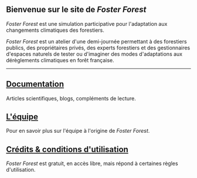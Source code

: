 ## Bienvenue sur le site de _Foster Forest_

_Foster Forest_ est une simulation participative pour l'adaptation aux changements climatiques des forestiers.


_Foster Forest_ est un atelier d'une demi-journée permettant à des forestiers publics, des propriétaires privés, des experts forestiers et des gestionnaires d'espaces naturels de tester ou d'imaginer des modes d'adaptations aux dérèglements climatiques en forêt française.

***

## [Documentation](https://timotheefouqueray.github.io/fosterforest/home/documentation)
Articles scientifiques, blogs, compléments de lecture.

## [L'équipe](https://timotheefouqueray.github.io/fosterforest/home/equipe)
Pour en savoir plus sur l'équipe à l'origine de _Foster Forest_.

## [Crédits & conditions d'utilisation](https://timotheefouqueray.github.io/fosterforest/home/credits-utilisation)
_Foster Forest_ est gratuit, en accès libre, mais répond à certaines règles d'utilisation.
